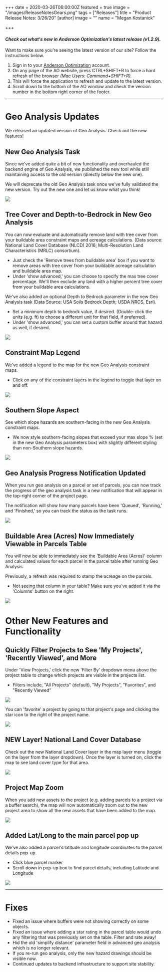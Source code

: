+++
date = 2020-03-26T06:00:00Z
featured = true
image = "/images/ReleaseNotesGears.png"
tags = ["Releases"]
title = "Product Release Notes: 3/26/20"
[author]
image = ""
name = "Megan Kostanick"

+++
#### _Check out what's new in Anderson Optimization's latest release (v1.2.9)._

Want to make sure you're seeing the latest version of our site? Follow the instructions below.

1. Sign in to your [Anderson Optimization](https://energy-opt.auth0.com/login?state=g6Fo2SBzNTN6Sm1hM2tnUk11cXpmUG9NNERkMHd4N1lObmlyeKN0aWTZIFdaVjNDdHFSR2lGSTV6Uk9DY3BTcmlUODFJQTlaMlIyo2NpZNkgdDVqOElEcG9scERBOHY5Vm1DQUd4dWpiakwwN29OWUg&client=t5j8IDpolpDA8v9VmCAGxujbjL07oNYH&protocol=oauth2&response_type=token%20id_token&redirect_uri=https%3A%2F%2Fandersonopt.com%2Fauth%2Fcallback&audience=https%3A%2F%2Fenergy-opt.auth0.com%2Fuserinfo&nonce=mSRK_Q3Uw7s\~HbtnLshx8fxuUX1l7H73&scope=openid%20profile%20email&auth0Client=eyJuYW1lIjoiYW5ndWxhci1hdXRoMCIsInZlcnNpb24iOiIzLjAuNCIsImVudiI6eyJhdXRoMC1qcyI6IjkuMTAuNCIsImF1dGgwLmpzIjoiOS4xMC40In19 "login") account.
2. On any page of the AO website, press CTRL+SHIFT+R to force a hard refresh of the browser _(Mac Users: Command+SHIFT+R)._
3. This will force the application to refresh and update to the latest version.
4. Scroll down to the bottom of the AO window and check the version number in the bottom right corner of the footer.

***

# **Geo Analysis Updates**

We released an updated version of Geo Analysis. Check out the new features!

## New Geo Analysis Task

Since we've added quite a bit of new functionality and overhauled the backend engine of Geo Analysis, we published the new tool while still maintaining access to the old version (directly below the new one).

We will deprecate the old Geo Analysis task once we've fully validated the new version. Try out the new one and let us know what you think!

![](/images/NewGeoAnalysis.png)

## Tree Cover and Depth-to-Bedrock in New Geo Analysis

You can now evaluate and automatically remove land with tree cover from your buildable area constraint maps and acreage calculations. (Data source: National Land Cover Database (NLCD) 2016; Multi-Resolution Land Characteristics (MRLC) consortium).

* Just check the 'Remove trees from buildable area' box if you want to remove areas with tree cover from your buildable acreage calculation and buildable area map.
* Under 'show advanced,' you can choose to specify the max tree cover percentage. We'll then exclude any land with a higher percent tree cover from your buildable area calculations.

We've also added an optional Depth to Bedrock parameter in the new Geo Analysis task (Data Source: USA Soils Bedrock Depth; USDA NRCS, Esri).

* Set a minimum depth to bedrock value, if desired. (Double-click the units (e.g. ft) to choose a different unit for that field, if preferred).
* Under 'show advanced,' you can set a custom buffer around that hazard as well, if desired.

![](/images/TreesDepthtoBedrock.png)

## Constraint Map Legend

We've added a legend to the map for the new Geo Analysis constraint maps.

* Click on any of the constraint layers in the legend to toggle that layer on and off.

![](/images/LegendConstraintMap.png)

## Southern Slope Aspect

See which slope hazards are southern-facing in the new Geo Analysis constraint maps.

* We now style southern-facing slopes that exceed your max slope % (set in the new Geo Analysis parameters box) with slightly different styling than non-Southern slope hazards.

![](/images/SouthernAspect.png)

## Geo Analysis Progress Notification Updated

When you run geo analysis on a parcel or set of parcels, you can now track the progress of the geo analysis task in a new notification that will appear in the top-right corner of the project page.

The notification will show how many parcels have been 'Queued', 'Running,' and 'Finished,' so you can track the status as the task runs.

![](/images/NewGeoAnalysisStatusNotification.png)

## Buildable Area (Acres) Now Immediately Viewable in Parcels Table

You will now be able to immediately see the 'Buildable Area (Acres)' column and calculated values for each parcel in the parcel table after running Geo Analysis.

Previously, a refresh was required to stamp the acreage on the parcels.

* Not seeing that column in your table? Make sure you've added it via the 'Columns' button on the right.

![](/images/BuildableAreaCalc.png)

# **Other New Features and Functionality**

## Quickly Filter Projects to See 'My Projects', 'Recently Viewed', and More

Under 'View Projects,' click the new 'Filter By' dropdown menu above the project table to change which projects are visible in the projects list. 

* Filters include, "All Projects" (default), "My Projects", "Favorites", and "Recently Viewed"

![](/images/FilterByDropdown.png)

You can 'favorite' a project by going to that project's page and clicking the star icon to the right of the project name.

![](/images/Favorite.png)

## NEW Layer! National Land Cover Database

Check out the new National Land Cover layer in the map layer menu (toggle on the layer from the layer dropdown). Once the layer is turned on, click the map to see land cover type for that area.

![](/images/NLCD.png)

## Project Map Zoom

When you add new assets to the project (e.g. adding parcels to a project via a buffer search), the map will now automatically zoom out to the new project area to show all the new assets that have been added to the map.

![](/images/ProjectZoom.png)

## Added Lat/Long to the main parcel pop up

We've also added a parcel's latitude and longitude coordinates to the parcel details pop-up.

* Click blue parcel marker
* Scroll down in pop-up box to find parcel details, including Latitude and Longitude

![](/images/LatLongPopUp.png)

***

# **Fixes**

* Fixed an issue where buffers were not showing correctly on some objects.
* Fixed an issue where adding a star rating in the parcel table would undo any filtering that was previously set on the table. Filter and rate away!
* Hid the old 'simplify distance' parameter field in advanced geo analysis which is no longer relevant.
* If you re-run geo analysis, only the new hazard drawings should be visible now.
* Continued updates to backend infrastructure to support site stability.
